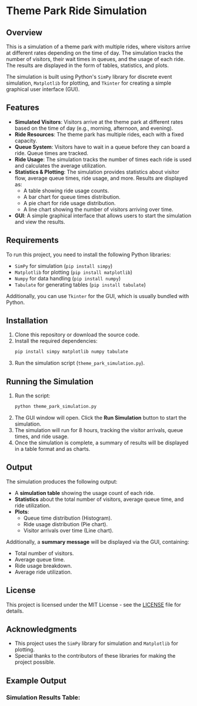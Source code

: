 # Theme Park Ride Simulation

## Overview
This is a simulation of a theme park with multiple rides, where visitors arrive at different rates depending on the time of day. The simulation tracks the number of visitors, their wait times in queues, and the usage of each ride. The results are displayed in the form of tables, statistics, and plots.

The simulation is built using Python's `SimPy` library for discrete event simulation, `Matplotlib` for plotting, and `Tkinter` for creating a simple graphical user interface (GUI).

## Features
- **Simulated Visitors**: Visitors arrive at the theme park at different rates based on the time of day (e.g., morning, afternoon, and evening).
- **Ride Resources**: The theme park has multiple rides, each with a fixed capacity.
- **Queue System**: Visitors have to wait in a queue before they can board a ride. Queue times are tracked.
- **Ride Usage**: The simulation tracks the number of times each ride is used and calculates the average utilization.
- **Statistics & Plotting**: The simulation provides statistics about visitor flow, average queue times, ride usage, and more. Results are displayed as:
  - A table showing ride usage counts.
  - A bar chart for queue times distribution.
  - A pie chart for ride usage distribution.
  - A line chart showing the number of visitors arriving over time.
- **GUI**: A simple graphical interface that allows users to start the simulation and view the results.

## Requirements
To run this project, you need to install the following Python libraries:
- `SimPy` for simulation (`pip install simpy`)
- `Matplotlib` for plotting (`pip install matplotlib`)
- `Numpy` for data handling (`pip install numpy`)
- `Tabulate` for generating tables (`pip install tabulate`)

Additionally, you can use `Tkinter` for the GUI, which is usually bundled with Python.

## Installation
1. Clone this repository or download the source code.
2. Install the required dependencies:
    ```bash
    pip install simpy matplotlib numpy tabulate
    ```
3. Run the simulation script (`theme_park_simulation.py`).

## Running the Simulation
1. Run the script:
    ```bash
    python theme_park_simulation.py
    ```
2. The GUI window will open. Click the **Run Simulation** button to start the simulation.
3. The simulation will run for 8 hours, tracking the visitor arrivals, queue times, and ride usage.
4. Once the simulation is complete, a summary of results will be displayed in a table format and as charts.

## Output
The simulation produces the following output:
- A **simulation table** showing the usage count of each ride.
- **Statistics** about the total number of visitors, average queue time, and ride utilization.
- **Plots**:
  - Queue time distribution (Histogram).
  - Ride usage distribution (Pie chart).
  - Visitor arrivals over time (Line chart).

Additionally, a **summary message** will be displayed via the GUI, containing:
- Total number of visitors.
- Average queue time.
- Ride usage breakdown.
- Average ride utilization.

## License
This project is licensed under the MIT License - see the [LICENSE](LICENSE) file for details.

## Acknowledgments
- This project uses the `SimPy` library for simulation and `Matplotlib` for plotting.
- Special thanks to the contributors of these libraries for making the project possible.

## Example Output

### Simulation Results Table:
